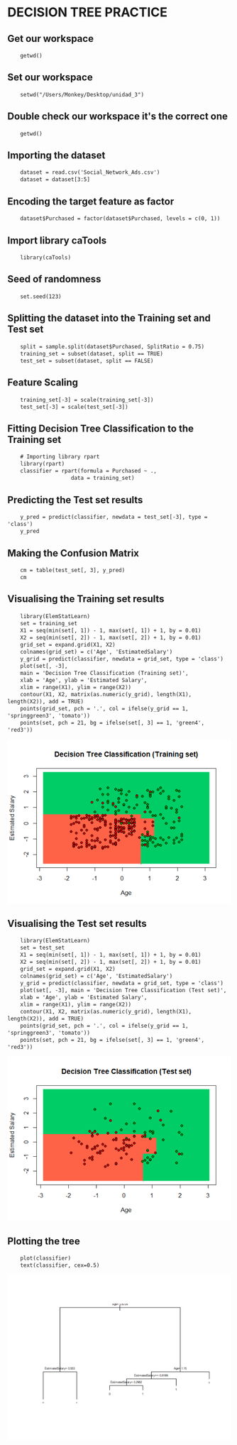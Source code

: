 # DECISION TREE PRACTICE

## Get our workspace
        getwd()
## Set our workspace
        setwd("/Users/Monkey/Desktop/unidad_3")
## Double check our workspace it's the correct one
        getwd()

## Importing the dataset
        dataset = read.csv('Social_Network_Ads.csv')
        dataset = dataset[3:5]

## Encoding the target feature as factor
        dataset$Purchased = factor(dataset$Purchased, levels = c(0, 1))

## Import library caTools
        library(caTools)
## Seed of randomness
        set.seed(123)
## Splitting the dataset into the Training set and Test set
        split = sample.split(dataset$Purchased, SplitRatio = 0.75)
        training_set = subset(dataset, split == TRUE)
        test_set = subset(dataset, split == FALSE)

## Feature Scaling
        training_set[-3] = scale(training_set[-3])
        test_set[-3] = scale(test_set[-3])

## Fitting Decision Tree Classification to the Training set
        # Importing library rpart
        library(rpart)
        classifier = rpart(formula = Purchased ~ .,
                        data = training_set)

## Predicting the Test set results
        y_pred = predict(classifier, newdata = test_set[-3], type = 'class')
        y_pred

## Making the Confusion Matrix
        cm = table(test_set[, 3], y_pred)
        cm

## Visualising the Training set results
        library(ElemStatLearn)
        set = training_set
        X1 = seq(min(set[, 1]) - 1, max(set[, 1]) + 1, by = 0.01)
        X2 = seq(min(set[, 2]) - 1, max(set[, 2]) + 1, by = 0.01)
        grid_set = expand.grid(X1, X2)
        colnames(grid_set) = c('Age', 'EstimatedSalary')
        y_grid = predict(classifier, newdata = grid_set, type = 'class')
        plot(set[, -3],
        main = 'Decision Tree Classification (Training set)',
        xlab = 'Age', ylab = 'Estimated Salary',
        xlim = range(X1), ylim = range(X2))
        contour(X1, X2, matrix(as.numeric(y_grid), length(X1), length(X2)), add = TRUE)
        points(grid_set, pch = '.', col = ifelse(y_grid == 1, 'springgreen3', 'tomato'))
        points(set, pch = 21, bg = ifelse(set[, 3] == 1, 'green4', 'red3'))

![Training Set](https://github.com/ThunderboltMonkey/DataMining/blob/unit_3/Practices/DecisionTree/TrainingsetDT.png)

## Visualising the Test set results
        library(ElemStatLearn)
        set = test_set
        X1 = seq(min(set[, 1]) - 1, max(set[, 1]) + 1, by = 0.01)
        X2 = seq(min(set[, 2]) - 1, max(set[, 2]) + 1, by = 0.01)
        grid_set = expand.grid(X1, X2)
        colnames(grid_set) = c('Age', 'EstimatedSalary')
        y_grid = predict(classifier, newdata = grid_set, type = 'class')
        plot(set[, -3], main = 'Decision Tree Classification (Test set)',
        xlab = 'Age', ylab = 'Estimated Salary',
        xlim = range(X1), ylim = range(X2))
        contour(X1, X2, matrix(as.numeric(y_grid), length(X1), length(X2)), add = TRUE)
        points(grid_set, pch = '.', col = ifelse(y_grid == 1, 'springgreen3', 'tomato'))
        points(set, pch = 21, bg = ifelse(set[, 3] == 1, 'green4', 'red3'))

![Test Set](https://github.com/ThunderboltMonkey/DataMining/blob/unit_3/Practices/DecisionTree/TestsetDT.png)

## Plotting the tree
        plot(classifier)
        text(classifier, cex=0.5)

![Decision Tree](https://github.com/ThunderboltMonkey/DataMining/blob/unit_3/Practices/DecisionTree/TreeDT.png)